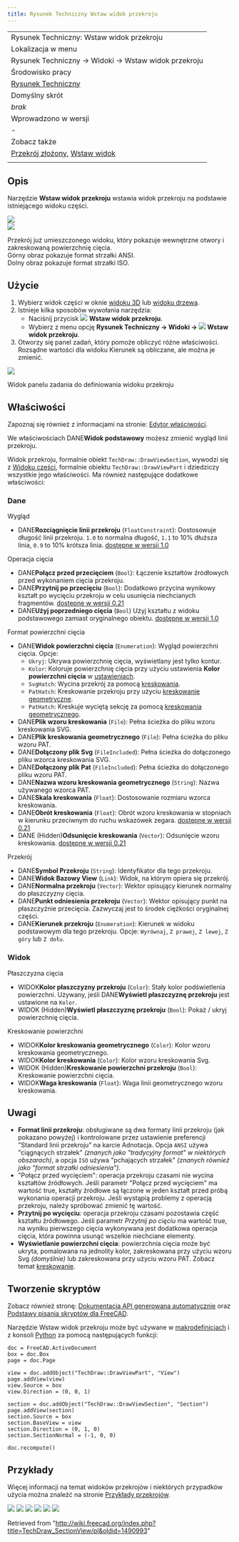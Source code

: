 ```yaml
---
title: Rysunek Techniczny Wstaw widok przekroju
---
```

|  |
| --- |
| Rysunek Techniczny: Wstaw widok przekroju |
| Lokalizacja w menu |
| Rysunek Techniczny → Widoki → Wstaw widok przekroju |
| Środowisko pracy |
| [Rysunek Techniczny](/TechDraw_Workbench/pl "TechDraw Workbench/pl") |
| Domyślny skrót |
| *brak* |
| Wprowadzono w wersji |
| - |
| Zobacz także |
| [Przekrój złożony](/TechDraw_ComplexSection/pl "TechDraw ComplexSection/pl"), [Wstaw widok](/TechDraw_View/pl "TechDraw View/pl") |
|  |

## Opis

Narzędzie **Wstaw widok przekroju** wstawia widok przekroju na podstawie istniejącego widoku części.

![](/images/TechDraw_section_ANSI.png)  
![](/images/TechDraw_section_ISO.png)

Przekrój już umieszczonego widoku, który pokazuje wewnętrzne otwory i zakreskowaną powierzchnię cięcia.  
Górny obraz pokazuje format strzałki ANSI.  
Dolny obraz pokazuje format strzałki ISO.

## Użycie

1. Wybierz widok części w oknie [widoku 3D](/3D_view/pl "3D view/pl") lub [widoku drzewa](/Tree_view/pl "Tree view/pl").
2. Istnieje kilka sposobów wywołania narzędzia:
   * Naciśnij przycisk ![](/images/TechDraw_SectionView.svg) **Wstaw widok przekroju**.
   * Wybierz z menu opcję **Rysunek Techniczny → Widoki → ![](/images/TechDraw_SectionView.svg) Wstaw widok przekroju**.
3. Otworzy się panel zadań, który pomoże obliczyć różne właściwości. Rozsądne wartości dla widoku Kierunek są obliczane, ale można je zmienić.

![](/images/TechDraw_Section_Taskview.png)

Widok panelu zadania do definiowania widoku przekroju

## Właściwości

Zapoznaj się również z informacjami na stronie: [Edytor właściwości](/Property_editor/pl "Property editor/pl").

We właściwościach DANE**Widok podstawowy** możesz zmienić wygląd linii przekroju.

Widok przekroju, formalnie obiekt `TechDraw::DrawViewSection`, wywodzi się z [Widoku części](/TechDraw_View/pl#Właściwości_-_Widok_części "TechDraw View/pl"), formalnie obiektu `TechDraw::DrawViewPart` i dziedziczy wszystkie jego właściwości. Ma również następujące dodatkowe właściwości:

### Dane

Wygląd

* DANE**Rozciągnięcie linii przekroju** (`FloatConstraint`): Dostosowuje długość linii przekroju. `1.0` to normalna długość, `1.1` to 10% dłuższa linia, `0.9` to 10% krótsza linia. [dostępne w wersji 1.0](/Release_notes_1.0/pl "Release notes 1.0/pl")

Operacja cięcia

* DANE**Połącz przed przecięciem** (`Bool`): Łączenie kształtów źródłowych przed wykonaniem cięcia przekroju.
* DANE**Przytnij po przecięciu** (`Bool`): Dodatkowo przycina wynikowy kształt po wycięciu przekroju w celu usunięcia niechcianych fragmentów. [dostępne w wersji 0.21](/Release_notes_0.21/pl "Release notes 0.21/pl")
* DANE**Użyj poprzedniego cięcia** (`Bool`) Użyj kształtu z widoku podstawowego zamiast oryginalnego obiektu. [dostępne w wersji 1.0](/Release_notes_1.0/pl "Release notes 1.0/pl")

Format powierzchni cięcia

* DANE**Widok powierzchni cięcia** (`Enumeration`): Wygląd powierzchni cięcia. Opcje:
  + `Ukryj`: Ukrywa powierzchnię cięcia, wyświetlany jest tylko kontur.
  + `Kolor`: Koloruje powierzchnię cięcia przy użyciu ustawienia **Kolor powierzchni cięcia** w [ustawieniach](/TechDraw_Preferences/pl "TechDraw Preferences/pl").
  + `SvgHatch`: Wycina przekrój za pomocą [kreskowania](/TechDraw_Hatch/pl "TechDraw Hatch/pl").
  + `PatHatch`: Kreskowanie przekroju przy użyciu [kreskowanie geometryczne](/TechDraw_GeometricHatch/pl "TechDraw GeometricHatch/pl").
  + `PatHatch`: Kreskuje wyciętą sekcję za pomocą [kreskowania geometrycznego](/TechDraw_GeometricHatch/pl "TechDraw GeometricHatch/pl").
* DANE**Plik wzoru kreskowania** (`File`): Pełna ścieżka do pliku wzoru kreskowania SVG.
* DANE**Plik kreskowania geometrycznego** (`File`): Pełna ścieżka do pliku wzoru PAT.
* DANE**Dołączony plik Svg** (`FileIncluded`): Pełna ścieżka do dołączonego pliku wzorca kreskowania SVG.
* DANE**Dołączony plik Pat** (`FileIncluded`): Pełna ścieżka do dołączonego pliku wzoru PAT.
* DANE**Nazwa wzoru kreskowania geometrycznego** (`String`): Nazwa używanego wzorca PAT.
* DANE**Skala kreskowania** (`Float`): Dostosowanie rozmiaru wzorca kreskowania.
* DANE**Obrót kreskowania** (`Float`): Obrót wzoru kreskowania w stopniach w kierunku przeciwnym do ruchu wskazówek zegara. [dostępne w wersji 0.21](/Release_notes_0.21/pl "Release notes 0.21/pl")
* DANE (Hidden)**Odsunięcie kreskowania** (`Vector`): Odsunięcie wzoru kreskowania. [dostępne w wersji 0.21](/Release_notes_0.21/pl "Release notes 0.21/pl")

Przekrój

* DANE**Symbol Przekroju** (`String`): Identyfikator dla tego przekroju.
* DANE**Widok Bazowy View** (`Link`): Widok, na którym opiera się przekrój.
* DANE**Normalna przekroju** (`Vector`): Wektor opisujący kierunek normalny do płaszczyzny cięcia.
* DANE**Punkt odniesienia przekroju** (`Vector`): Wektor opisujący punkt na płaszczyźnie przecięcia. Zazwyczaj jest to środek ciężkości oryginalnej części.
* DANE**Kierunek przekroju** (`Enumeration`): Kierunek w widoku podstawowym dla tego przekroju. Opcje: `Wyrównaj`, `Z prawej`, `Z lewej`, `Z góry` lub `Z dołu`.

### Widok

Płaszczyzna cięcia

* WIDOK**Kolor płaszczyzny przekroju** (`Color`): Stały kolor podświetlenia powierzchni. Używany, jeśli DANE**Wyświetl płaszczyznę przekroju** jest ustawione na `Kolor`.
* WIDOK (Hidden)**Wyświetl płaszczyznę przekroju** (`Bool`): Pokaż / ukryj powierzchnię cięcia.

Kreskowanie powierzchni

* WIDOK**Kolor kreskowania geometrycznego** (`Color`): Kolor wzoru kreskowania geometrycznego.
* WIDOK**Kolor kreskowania** (`Color`): Kolor wzoru kreskowania Svg.
* WIDOK (Hidden)**Kreskowanie powierzchni przekroju** (`Bool`): Kreskowanie powierzchni cięcia.
* WIDOK**Waga kreskowania** (`Float`): Waga linii geometrycznego wzoru kreskowania.

## Uwagi

* **Format linii przekroju**: obsługiwane są dwa formaty linii przekroju (jak pokazano powyżej) i kontrolowane przez ustawienie preferencji "Standard linii przekroju" na karcie Adnotacja. Opcja `ANSI` używa "ciągnących strzałek" *(znanych jako "tradycyjny format" w niektórych obszarach)*, a opcja `ISO` używa "pchających strzałek" *(znanych również jako "format strzałki odniesienia")*.
* "Połącz przed wycięciem": operacja przekroju czasami nie wycina kształtów źródłowych. Jeśli parametr "Połącz przed wycięciem" ma wartość true, kształty źródłowe są łączone w jeden kształt przed próbą wykonania operacji przekroju. Jeśli wystąpią problemy z operacją przekroju, należy spróbować zmienić tę wartość.
* **Przytnij po wycięciu**: operacja przekroju czasami pozostawia część kształtu źródłowego. Jeśli parametr *Przytnij po cięciu* ma wartość true, na wyniku pierwszego cięcia wykonywana jest dodatkowa operacja cięcia, która powinna usunąć wszelkie niechciane elementy.
* **Wyświetlanie powierzchni cięcia**: powierzchnia cięcia może być ukryta, pomalowana na jednolity kolor, zakreskowana przy użyciu wzoru Svg *(domyślnie)* lub zakreskowana przy użyciu wzoru PAT. Zobacz temat [kreskowanie](/TechDraw_Hatching/pl "TechDraw Hatching/pl").

## Tworzenie skryptów

Zobacz również stronę: [Dokumentacja API generowana automatycznie](https://freecad.github.io/SourceDoc/) oraz [Podstawy pisania skryptów dla FreeCAD](/FreeCAD_Scripting_Basics/pl "FreeCAD Scripting Basics/pl").

Narzędzie Wstaw widok przekroju może być używane w [makrodefinicjach](/Macros/pl "Macros/pl") i z konsoli [Python](/Python/pl "Python/pl") za pomocą następujących funkcji:

```
doc = FreeCAD.ActiveDocument
box = doc.Box
page = doc.Page

view = doc.addObject("TechDraw::DrawViewPart", "View")
page.addView(view)
view.Source = box
view.Direction = (0, 0, 1)

section = doc.addObject("TechDraw::DrawViewSection", "Section")
page.addView(section)
section.Source = box
section.BaseView = view
section.Direction = (0, 1, 0)
section.SectionNormal = (-1, 0, 0)

doc.recompute()

```

## Przykłady

Więcej informacji na temat widoków przekrojów i niektórych przypadków użycia można znaleźć na stronie [Przykłady przekrojów](/TechDraw_Section_Examples/pl "TechDraw Section Examples/pl").

![](/images/TechDraw_ExampleSection-10.png)
![](/images/TechDraw_ExampleSection-13.png)
![](/images/TechDraw_ExampleSection-15.png)
![](/images/TechDraw_ExampleSection-17.png)
![](/images/TechDraw_ExampleSection-34.png)
![](/images/TechDraw_ExampleSection-35.png)

Retrieved from "<http://wiki.freecad.org/index.php?title=TechDraw_SectionView/pl&oldid=1490993>"